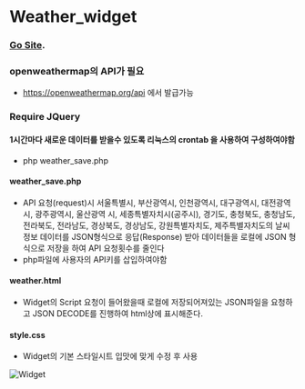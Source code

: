 # Weather_widget

### [Go Site](http://ejeonghun.github.io/weather_widget).
### openweathermap의 API가 필요

  - https://openweathermap.org/api 에서 발급가능

### Require JQuery

#### 1시간마다 새로운 데이터를 받을수 있도록 리눅스의 crontab 을 사용하여 구성하여야함
  - php weather_save.php

#### weather_save.php
  - API 요청(request)시 서울특별시, 부산광역시, 인천광역시, 대구광역시, 대전광역시, 광주광역시, 울산광역 시, 세종특별자치시(공주시), 경기도, 충청북도, 충청남도, 전라북도, 전라남도, 경상북도, 경상남도, 강원특별자치도, 제주특별자치도의 날씨정보 데이터를 JSON형식으로 응답(Response) 받아 데이터들을 로컬에 JSON 형식으로 저장을 하여 API 요청횟수를 줄인다
  - php파일에 사용자의 API키를 삽입하여야함
 
#### weather.html
  - Widget의 Script 요청이 들어왔을때 로컬에 저장되어져있는 JSON파일을 요청하고 JSON DECODE를 진행하여 html상에 표시해준다.

#### style.css
  - Widget의 기본 스타일시트 입맛에 맞게 수정 후 사용

![Widget](https://github.com/wjdgns4019/Weather_widget/assets/41509711/6ce325c0-bf37-43d0-857c-7a92dd400fa7)
